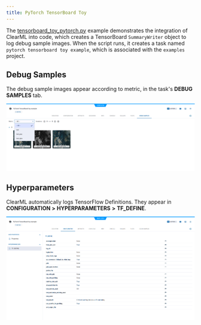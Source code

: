 ```yaml
---
title: PyTorch TensorBoard Toy
---
```


The [tensorboard_toy_pytorch.py](https://github.com/clearml/clearml/blob/master/examples/frameworks/pytorch/tensorboard_toy_pytorch.py) 
example demonstrates the integration of ClearML into code, which creates a TensorBoard `SummaryWriter` object to log 
debug sample images. When the script runs, it creates a task named `pytorch tensorboard toy example`, which is 
associated with the `examples` project.

## Debug Samples

The debug sample images appear according to metric, in the task's **DEBUG SAMPLES** tab.

![image](../../../img/examples_tensorboard_toy_pytorch_02.png)

## Hyperparameters

ClearML automatically logs TensorFlow Definitions. They appear in **CONFIGURATION** **>** **HYPERPARAMETERS** **>** **TF_DEFINE**.

![image](../../../img/examples_tensorboard_toy_pytorch_00.png)